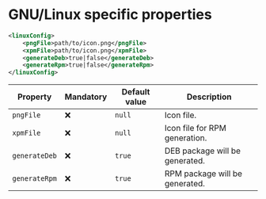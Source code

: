 # GNU/Linux specific properties

```xml
<linuxConfig>
	<pngFile>path/to/icon.png</pngFile>
	<xpmFile>path/to/icon.png</xpmFile>
	<generateDeb>true|false</generateDeb>
	<generateRpm>true|false</generateRpm>
</linuxConfig>
```

| Property      | Mandatory | Default value | Description                    |
| ------------- | --------- | ------------- | ------------------------------ |
| `pngFile`     | :x:       | `null`        | Icon file.                     |
| `xpmFile`     | :x:       | `null`        | Icon file for RPM generation.  |
| `generateDeb` | :x:       | `true`        | DEB package will be generated. |
| `generateRpm` | :x:       | `true`        | RPM package will be generated. |
